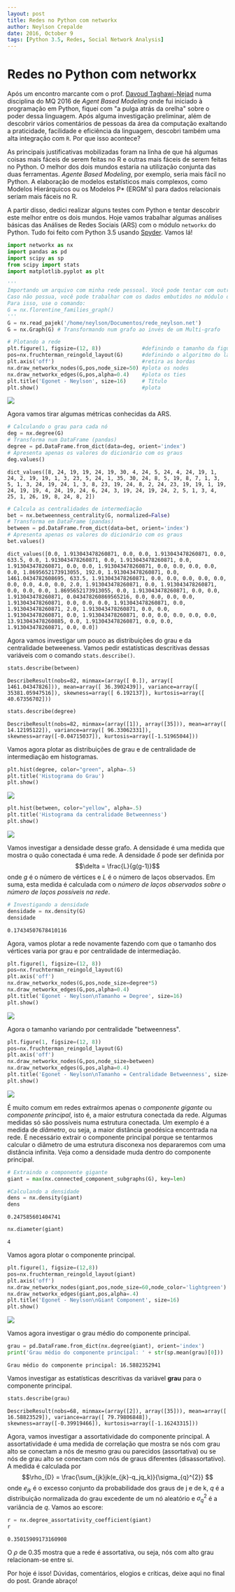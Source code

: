 ```yaml
---
layout: post
title: Redes no Python com networkx
author: Neylson Crepalde
date: 2016, October 9
tags: [Python 3.5, Redes, Social Network Analysis]
---
```


# Redes no Python com networkx

Após um encontro marcante com o prof. [Davoud Taghawi-Nejad](https://www.facebook.com/taghawinejad) numa disciplina do MQ 2016 de *Agent Based Modeling* onde fui iniciado à programação em Python, fiquei com "a pulga atrás da orelha" sobre o poder dessa linguagem. Após alguma investigação preliminar, além de descobrir vários comentários de pessoas da área da computação exaltando a praticidade, facilidade e eficiência da linguagem, descobri também uma alta integração com `R`. Por que isso acontece?

As principais justificativas mobilizadas foram na linha de que há algumas coisas mais fáceis de serem feitas no R e outras mais fáceis de serem feitas no Python. O melhor dos dois mundos estaria na utilização conjunta das duas ferramentas. *Agente Based Modeling*, por exemplo, seria mais fácil no Python. A elaboração de modelos estatísticos mais complexos, como Modelos Hierárquicos ou os Modelos P\* (ERGM's) para dados relacionais seriam mais fáceis no R.

A partir disso, dedici realizar alguns testes com Python e tentar descobrir este melhor entre os dois mundos. Hoje vamos trabalhar algumas análises básicas das Análises de Redes Sociais (ARS) com o módulo `networkx` do Python. Tudo foi feito com Python 3.5 usando [Spyder](https://pythonhosted.org/spyder/). Vamos lá!


```python
import networkx as nx
import pandas as pd
import scipy as sp
from scipy import stats
import matplotlib.pyplot as plt

'''
Importando um arquivo com minha rede pessoal. Você pode tentar com outro arquivo do Pajek (.net) que possuir.
Caso não possua, você pode trabalhar com os dados embutidos no módulo da rede de casamentos das famílias florentinas.
Para isso, use o comando:
G = nx.florentine_families_graph()
'''
G = nx.read_pajek('/home/neylson/Documentos/rede_neylson.net')
G = nx.Graph(G) # Transformando num grafo ao invés de um Multi-grafo

# Plotando a rede
plt.figure(1, figsize=(12, 8))             #definindo o tamanho da figura
pos=nx.fruchterman_reingold_layout(G)      #definindo o algoritmo do layout
plt.axis('off')                            #retira as bordas
nx.draw_networkx_nodes(G,pos,node_size=50) #plota os nodes
nx.draw_networkx_edges(G,pos,alpha=0.4)    #plota os ties
plt.title('Egonet - Neylson', size=16)     # Título
plt.show()                                 #plota
```


![](/img/redes_no_python/output_1_0.png)


Agora vamos tirar algumas métricas conhecidas da ARS.


```python
# Calculando o grau para cada nó
deg = nx.degree(G)
# Transforma num DataFrame (pandas)
degree = pd.DataFrame.from_dict(data=deg, orient='index')
# Apresenta apenas os valores do dicionário com os graus
deg.values()
```




    dict_values([8, 24, 19, 19, 24, 19, 30, 4, 24, 5, 24, 4, 24, 19, 1, 24, 2, 19, 19, 1, 3, 23, 5, 24, 1, 35, 30, 24, 8, 5, 19, 8, 7, 1, 3, 5, 1, 3, 24, 19, 24, 1, 3, 8, 23, 19, 24, 8, 2, 24, 23, 19, 19, 1, 19, 24, 19, 19, 4, 24, 19, 24, 6, 24, 3, 19, 24, 19, 24, 2, 5, 1, 3, 4, 25, 1, 26, 19, 8, 24, 8, 2])




```python
# Calcula as centralidades de intermediação
bet = nx.betweenness_centrality(G, normalized=False)
# Transforma em DataFrame (pandas)
between = pd.DataFrame.from_dict(data=bet, orient='index')
# Apresenta apenas os valores do dicionário com os graus
bet.values()
```




    dict_values([0.0, 1.913043478260871, 0.0, 0.0, 1.913043478260871, 0.0, 633.5, 0.0, 1.913043478260871, 0.0, 1.913043478260871, 0.0, 1.913043478260871, 0.0, 0.0, 1.913043478260871, 0.0, 0.0, 0.0, 0.0, 0.0, 1.8695652173913055, 192.0, 1.913043478260871, 0.0, 1461.0434782608695, 633.5, 1.913043478260871, 0.0, 0.0, 0.0, 0.0, 0.0, 0.0, 0.0, 4.0, 0.0, 2.0, 1.913043478260871, 0.0, 1.913043478260871, 0.0, 0.0, 0.0, 1.8695652173913055, 0.0, 1.913043478260871, 0.0, 0.0, 1.913043478260871, 0.043478260869565216, 0.0, 0.0, 0.0, 0.0, 1.913043478260871, 0.0, 0.0, 0.0, 1.913043478260871, 0.0, 1.913043478260871, 2.0, 1.913043478260871, 0.0, 0.0, 1.913043478260871, 0.0, 1.913043478260871, 0.0, 0.0, 0.0, 0.0, 0.0, 13.913043478260885, 0.0, 1.913043478260871, 0.0, 0.0, 1.913043478260871, 0.0, 0.0])



Agora vamos investigar um pouco as distribuições do grau e da centralidade betweeness. Vamos pedir estatísticas descritivas dessas variáveis com o comando `stats.describe()`.


```python
stats.describe(between)
```




    DescribeResult(nobs=82, minmax=(array([ 0.]), array([ 1461.04347826])), mean=array([ 36.3902439]), variance=array([ 35381.05947516]), skewness=array([ 6.192137]), kurtosis=array([ 40.67356702]))




```python
stats.describe(degree)
```




    DescribeResult(nobs=82, minmax=(array([1]), array([35])), mean=array([ 14.12195122]), variance=array([ 96.33062331]), skewness=array([-0.04715037]), kurtosis=array([-1.51965044]))



Vamos agora plotar as distribuições de grau e de centralidade de intermediação em histogramas.


```python
plt.hist(degree, color="green", alpha=.5)
plt.title('Histograma do Grau')
plt.show()
```


![](/img/redes_no_python/output_9_0.png)



```python
plt.hist(between, color="yellow", alpha=.5)
plt.title('Histograma da centralidade Betweenness')
plt.show()
```


![](/img/redes_no_python/output_10_0.png)


Vamos investigar a densidade desse grafo. A densidade é uma medida que mostra o quão conectada é uma rede. A densidade $\delta$ pode ser definida por $$\delta = \frac{L}{g(g-1)}$$ onde $g$ é o número de vértices e $L$ é o número de laços observados. Em suma, esta medida é calculada com o *número de laços observados sobre o número de laços possíveis na rede*. 


```python
# Investigando a densidade
densidade = nx.density(G)
densidade
```




    0.17434507678410116



Agora, vamos plotar a rede novamente fazendo com que o tamanho dos vértices varia por grau e por centralidade de intermediação.


```python
plt.figure(1, figsize=(12, 8))
pos=nx.fruchterman_reingold_layout(G)
plt.axis('off')
nx.draw_networkx_nodes(G,pos,node_size=degree*5)
nx.draw_networkx_edges(G,pos,alpha=0.4)
plt.title('Egonet - Neylson\nTamanho = Degree', size=16)
plt.show()
```


![](/img/redes_no_python/output_14_0.png)


Agora o tamanho variando por centralidade "betweenness".


```python
plt.figure(1, figsize=(12, 8))
pos=nx.fruchterman_reingold_layout(G)
plt.axis('off')
nx.draw_networkx_nodes(G,pos,node_size=between)
nx.draw_networkx_edges(G,pos,alpha=0.4)
plt.title('Egonet - Neylson\nTamanho = Centralidade Betweenness', size=16)
plt.show()
```


![](/img/redes_no_python/output_16_0.png)


É muito comum em redes extraírmos apenas o *componente gigante* ou *componente principal*, isto é, a maior estrutura conectada da rede. Algumas medidas só são possíveis numa estrutura conectada. Um exemplo é a medida de *diâmetro*, ou seja, a maior distância geodésica encontrada na rede. É necessário extrair o componente principal porque se tentarmos calcular o diâmetro de uma estrutura disconexa nos depararemos com uma distância infinita. Veja como a densidade muda dentro do componente principal.


```python
# Extraindo o componente gigante
giant = max(nx.connected_component_subgraphs(G), key=len)

#Calculando a densidade
dens = nx.density(giant)
dens
```




    0.247585601404741




```python
nx.diameter(giant)
```




    4



Vamos agora plotar o componente principal.


```python
plt.figure(1, figsize=(12,8))
pos=nx.fruchterman_reingold_layout(giant)
plt.axis('off')
nx.draw_networkx_nodes(giant,pos,node_size=60,node_color='lightgreen')
nx.draw_networkx_edges(giant,pos,alpha=.4)
plt.title('Egonet - Neylson\nGiant Component', size=16)
plt.show()
```


![](/img/redes_no_python/output_21_0.png)


Vamos agora investigar o grau médio do componente principal.


```python
grau = pd.DataFrame.from_dict(nx.degree(giant), orient='index')
print('Grau médio do componente principal: ' + str(sp.mean(grau)[0]))
```

    Grau médio do componente principal: 16.5882352941


Vamos investigar as estatísticas descritivas da variável **grau** para o componente principal.


```python
stats.describe(grau)
```




    DescribeResult(nobs=68, minmax=(array([2]), array([35])), mean=array([ 16.58823529]), variance=array([ 79.79806848]), skewness=array([-0.39919466]), kurtosis=array([-1.16243315]))



Agora, vamos investigar a assortatividade do componente principal. A assortatividade é uma medida de correlação que mostra se nós com grau alto se conectam a nós de mesmo grau ou parecidos (assortativa) ou se nós de grau alto se conectam com nós de graus diferentes (disassortativo). A medida é calculada por $$\rho_{D} = \frac{\sum_{jk}jk(e_{jk}-q_jq_k)}{\sigma_{q}^{2}} $$ onde $e_{jk}$ é o excesso conjunto da probabilidade dos graus de j e de k, $q$ é a distribuição normalizada do grau excedente de um nó aleatório e $\sigma_{q}^{2}$ é a variância de $q$. Vamos ao escore:


```python
r = nx.degree_assortativity_coefficient(giant)
r
```




    0.35015909173160908



O $\rho$ de 0.35 mostra que a rede é assortativa, ou seja, nós com alto grau relacionam-se entre si.

Por hoje é isso! Dúvidas, comentários, elogios e críticas, deixe aqui no final do post. Grande abraço!
